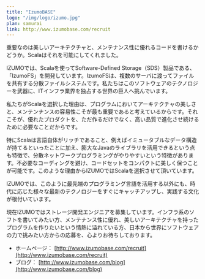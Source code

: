 ```yaml
---
title: "IzumoBASE"
logo: "/img/logo/izumo.jpg"
plan: samurai
link: http://www.izumobase.com/recruit
---
```

重要なのは美しいアーキテクチャと、メンテナンス性に優れるコードを書けるかどうか。Scalaはそれを可能にしてくれました。

IZUMOでは、Scalaを使ってSoftware-Defined Storage（SDS）製品である、「IzumoFS」を開発しています。IzumoFSは、複数のサーバに渡ってファイルを共有する分散ファイルシステムです。私たちはこのソフトウェアのテクノロジーを武器に、ITインフラ業界を独占する世界の巨人へ挑んでいます。

私たちがScalaを選択した理由は、プログラムにおいてアーキテクチャの美しさと、メンテンナンスの容易性こそが最も重要であると考えているからです。それこそが、優れたプロダクトを、ただ作るだけでなく、高い品質で進化させ続けるために必要なことだからです。

特にScalaは言語自体がリッチであること、例えばイミュータブルなデータ構造が持てるといったことに加え、膨大なJavaのライブラリを活用できるという点も特徴で、分散ネットワークプログラミングがやりやすいという特徴があります。不必要なコーディングを避け、コードセットをコンパクトに美しく保つことが可能です。このような理由からIZUMOではScalaを選択させて頂いています。

IZUMOでは、このように最先端のプログラミング言語を活用する以外にも、時代に応じた様々な最新のテクノロジーをすぐにキャッチアップし、実践する文化が根付いています。

現在IZUMOではストレージ開発エンジニアを募集しています。インフラ系のソフトを書いてみたい方、メンテナンス性に優れ、美しいアーキテクチャを持ったプログラムを作りたいという情熱に溢れている方、日本から世界にソフトウェアの力で挑みたい方からの応募を、心よりお待ちしております。

* ホームページ： [http://www.izumobase.com/recruit](http://www.izumobase.com/recruit)
* ブログ： [http://www.izumobase.com/blog](http://www.izumobase.com/blog)
